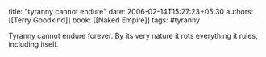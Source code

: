 
title: "tyranny cannot endure"
date: 2006-02-14T15:27:23+05:30
authors: [[Terry Goodkind]]
book: [[Naked Empire]]
tags: #tyranny

Tyranny cannot endure forever. By its very nature it rots everything it rules, including itself.
